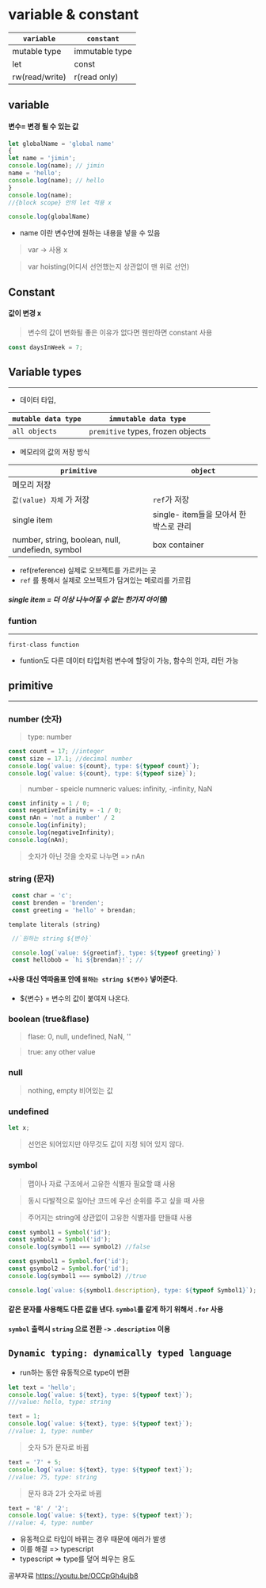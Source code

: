 <!-- js_variable&constant -->
# variable & constant 

|`variable`|`constant`|
|--|--|
|mutable type|immutable type|
|let|const|
|rw(read/write)|r(read only)|



## variable
#### 변수= 변경 될 수 있는 값


```js
let globalName = 'global name'
{
let name = 'jimin'; 
console.log(name); // jimin
name = 'hello';
console.log(name); // hello
}
console.log(name); 
//{block scope} 안의 let 적용 x

console.log(globalName)

```

- name 이란 변수안에 원하는 내용을 넣을 수 있음

> var -> 사용 x

> var hoisting(어디서 선언했는지 상관없이 맨 위로 선언)

## Constant
#### 값이 변경 x
>변수의 값이 변화될 좋은 이유가 없다면 웬만하면 constant 사용
```js
const daysInWeek = 7;
```

## Variable types
---
- 데이터 타입,

|`mutable data type`|`immutable data type`|
|--|--|
|`all objects`|`premitive` types, frozen objects|

- 메모리의 값의 저장 방식

|`primitive`|`object`|
|--|--|
|메모리 저장|
|`값(value) 자체` 가 저장|`ref`가 저장|
|single item|single- item들을 모아서 한 박스로 관리|
|number, string, boolean, null, undefiedn, symbol|box container|

- ref(reference)
실제로 오브젝트를 가르키는 곳 
- `ref` 를 통해서 실제로 오브젝트가 담겨있는 메로리를 가르킴

##### single item = 더 이상 나누어질 수 없는 한가지 아이템)



### **funtion**
---
`first-class function`
- funtion도 다른 데이터 타입처럼 변수에 할당이 가능, 함수의 인자, 리턴 가능

## primitive
---
### number (숫자)
>type: number
```js
const count = 17; //integer
const size = 17.1; //decimal number
console.log(`value: ${count}, type: ${typeof count}`);
console.log(`value: ${count}, type: ${typeof size}`);
```


 >number - speicle numneric values: 
 infinity, -infinity, NaN
 
 ```js
 const infinity = 1 / 0;
 const negativeInfinity = -1 / 0;
 const nAn = 'not a number' / 2
 console.log(infinity);
 console.log(negativeInfinity);
 console.log(nAn);
```
> 숫자가 아닌 것을 숫자로 나누면 => nAn

### string (문자)

```js
 const char = 'c';
 const brenden = 'brenden';
 const greeting = 'hello' + brendan;
```
`template literals (string)`
```js
 //`원하는 string ${변수}`

 console.log(`value: ${greetinf}, type: ${typeof greeting}`)
 const hellobob = `hi ${brendan}!`; //

 ```
#### `+`사용 대신 역따옴표 안에 `원하는 string ${변수}` 넣어준다.
- ${변수} = 변수의 값이 붙여져 나온다.

### boolean (true&flase)

>flase: 0, null, undefined, NaN, ''

>true: any other value

### null 
>nothing, empty 비어있는 값 

### undefined 
```js 
let x;
```
>선언은 되어있지만 아무것도 값이 지정 되어 있지 않다.

### symbol
>맵이나 자료 구조에서 고유한 식별자 필요할 떄 사용

>동시 다발적으로 일어난 코드에 우선 순위를 주고 싶을 때 사용

>주어지는 string에 상관없이 고유한 식별자를 만들떄 사용

```js
const symbol1 = Symbol('id');
const symbol2 = Symbol('id');
console.log(symbol1 === symbol2) //false

const gsymbol1 = Symbol.for('id');
const gsymbol2 = Symbol.for('id');
console.log(symbol1 === symbol2) //true

console.log(`value: ${symbol1.description}, type: ${typeof Symbol1}`);
```
#### 같은 문자를 사용해도 다른 값을 낸다. `symbol`를 같게 하기 위해서 `.for` 사용

#### `symbol` 출력시 `string` 으로 전환 -> `.description` 이용



## `Dynamic typing: dynamically typed language`

- run하는 동안 유동적으로 type이 변환

```js
let text = 'hello';
console.log(`value: ${text}, type: ${typeof text}`);
///value: hello, type: string

text = 1;
console.log(`value: ${text}, type: ${typeof text}`);
//value: 1, type: number
```
>숫자 5가 문자로 바뀜
```js
text = '7' + 5;
console.log(`value: ${text}, type: ${typeof text}`);
//value: 75, type: string
```
>문자 8과 2가 숫자로 바뀜
```js
text = '8' / '2';
console.log(`value: ${text}, type: ${typeof text}`);
//value: 4, type: number
```


- 유동적으로 타입이 바뀌는 경우 때문에 에러가 발생 
- 이를 해결 => typescript
- typescript => type를 덮어 씌우는 용도


공부자료 https://youtu.be/OCCpGh4ujb8

